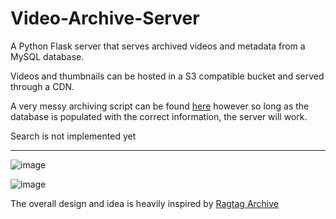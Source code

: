 # Video-Archive-Server

A Python Flask server that serves archived videos and metadata from a MySQL database.

Videos and thumbnails can be hosted in a S3 compatible bucket and served through a CDN.

A very messy archiving script can be found [here](https://github.com/pinapelz/Video-Archive-Worker) however so long as the database is populated with the correct information, the server will work.

Search is not implemented yet

---
![image](https://github.com/pinapelz/Video-Archive-Server/assets/21994085/eb626166-f6db-43c9-89d3-4986c6a8d2cd)

![image](https://github.com/pinapelz/Video-Archive-Server/assets/21994085/2602aadb-5b33-4659-9da5-117aa2f92e3f)

The overall design and idea is heavily inspired by [Ragtag Archive](https://archive.ragtag.moe/)